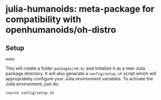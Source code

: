 # julia-humanoids: meta-package for compatibility with openhumanoids/oh-distro

## Setup

```
make
```

This will create a folder `packages/v0.6/` and initialize it as a new Julia package directory. It will also generate a `config/setup.sh` script which will appropriately configure your Julia environment variables. To activate the Julia environment, just do:

```
source config/setup.sh
```
